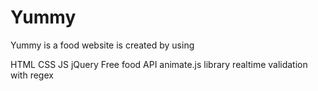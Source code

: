# Yummy

Yummy is a food website is created by using

HTML
CSS
JS
jQuery
Free food API
animate.js library
realtime validation with regex
